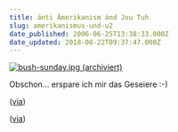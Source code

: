 ```yaml
---
title: änti Ämerikanism änd Jou Tuh
slug: amerikanismus-und-u2
date_published: 2006-06-25T13:38:33.000Z
date_updated: 2018-08-22T09:37:47.000Z
---
```


[![bush-sunday.jpg](//picdump.thafaker.de/2006/06/bush-sunday.jpg) (archiviert)](http://web.archive.org/web/20060828231952/http://www.thafaker.de:80/?p=971)

Obschon... erspare ich mir das Geseiere :-)

([via](http://www.nerdcore.de/wp/2006/06/25/sunday-bloody-sunday/))

([via](http://www.nerdcore.de/wp/2006/06/25/sunday-bloody-sunday/))
